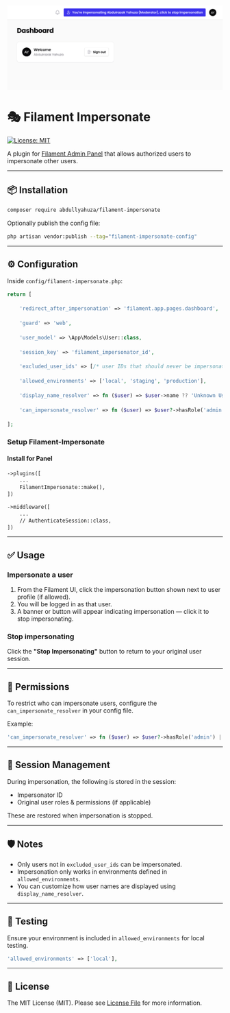 ![DEMO UI](resources/github/shots/ui.png)

# 🎭 Filament Impersonate

[![License: MIT](https://img.shields.io/badge/License-MIT-yellow.svg)](LICENSE)

A plugin for [Filament Admin Panel](https://filamentphp.com/) that allows authorized users to impersonate other users.

---

## 📦 Installation

```bash
composer require abdullyahuza/filament-impersonate
```

Optionally publish the config file:

```bash
php artisan vendor:publish --tag="filament-impersonate-config"
```

---

## ⚙️ Configuration

Inside `config/filament-impersonate.php`:

```php
return [

    'redirect_after_impersonation' => 'filament.app.pages.dashboard',

    'guard' => 'web',

    'user_model' => \App\Models\User::class,

    'session_key' => 'filament_impersonator_id',

    'excluded_user_ids' => [/* user IDs that should never be impersonated */],

    'allowed_environments' => ['local', 'staging', 'production'],

    'display_name_resolver' => fn ($user) => $user->name ?? 'Unknown User',

    'can_impersonate_resolver' => fn ($user) => $user?->hasRole('admin') || $user?->can('impersonate users'),

];
```
### Setup Filament-Impersonate
#### Install for Panel
```code
->plugins([
	...
	FilamentImpersonate::make(),
])
```

```code
->middleware([
	...
	// AuthenticateSession::class,
])
```
---

## ✅ Usage

### Impersonate a user

1. From the Filament UI, click the impersonation button shown next to user profile (if allowed).
2. You will be logged in as that user.
3. A banner or button will appear indicating impersonation — click it to stop impersonating.

### Stop impersonating

Click the **"Stop Impersonating"** button to return to your original user session.

---

## 🔐 Permissions

To restrict who can impersonate users, configure the `can_impersonate_resolver` in your config file.

Example:

```php
'can_impersonate_resolver' => fn ($user) => $user?->hasRole('admin') || $user?->can('impersonate_users'),
```

---

## 💾 Session Management

During impersonation, the following is stored in the session:

- Impersonator ID
- Original user roles & permissions (if applicable)

These are restored when impersonation is stopped.

---

## 🛡️ Notes

- Only users not in `excluded_user_ids` can be impersonated.
- Impersonation only works in environments defined in `allowed_environments`.
- You can customize how user names are displayed using `display_name_resolver`.

---

## 🧪 Testing

Ensure your environment is included in `allowed_environments` for local testing.

```php
'allowed_environments' => ['local'],
```

---

## 📄 License

The MIT License (MIT). Please see [License File](LICENSE) for more information.
